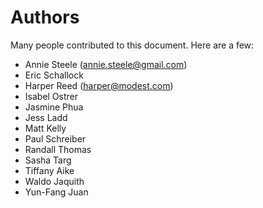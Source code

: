 # Authors

Many people contributed to this document. Here are a few:

* Annie Steele \(annie.steele@gmail.com\) 
* Eric Schallock 
* Harper Reed \(harper@modest.com\) 
* Isabel Ostrer 
* Jasmine Phua 
* Jess Ladd 
* Matt Kelly 
* Paul Schreiber 
* Randall Thomas 
* Sasha Targ 
* Tiffany Aike 
* Waldo Jaquith 
* Yun-Fang Juan

